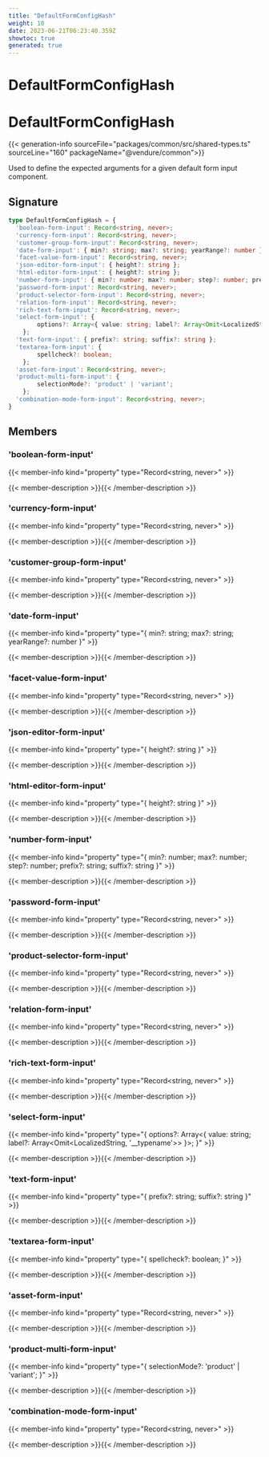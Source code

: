 ```yaml
---
title: "DefaultFormConfigHash"
weight: 10
date: 2023-06-21T06:23:40.359Z
showtoc: true
generated: true
---
```

<!-- This file was generated from the Vendure source. Do not modify. Instead, re-run the "docs:build" script -->

# DefaultFormConfigHash
<div class="symbol">


# DefaultFormConfigHash

{{< generation-info sourceFile="packages/common/src/shared-types.ts" sourceLine="160" packageName="@vendure/common">}}

Used to define the expected arguments for a given default form input component.

## Signature

```TypeScript
type DefaultFormConfigHash = {
  'boolean-form-input': Record<string, never>;
  'currency-form-input': Record<string, never>;
  'customer-group-form-input': Record<string, never>;
  'date-form-input': { min?: string; max?: string; yearRange?: number };
  'facet-value-form-input': Record<string, never>;
  'json-editor-form-input': { height?: string };
  'html-editor-form-input': { height?: string };
  'number-form-input': { min?: number; max?: number; step?: number; prefix?: string; suffix?: string };
  'password-form-input': Record<string, never>;
  'product-selector-form-input': Record<string, never>;
  'relation-form-input': Record<string, never>;
  'rich-text-form-input': Record<string, never>;
  'select-form-input': {
        options?: Array<{ value: string; label?: Array<Omit<LocalizedString, '__typename'>> }>;
    };
  'text-form-input': { prefix?: string; suffix?: string };
  'textarea-form-input': {
        spellcheck?: boolean;
    };
  'asset-form-input': Record<string, never>;
  'product-multi-form-input': {
        selectionMode?: 'product' | 'variant';
    };
  'combination-mode-form-input': Record<string, never>;
}
```
## Members

### 'boolean-form-input'

{{< member-info kind="property" type="Record&#60;string, never&#62;"  >}}

{{< member-description >}}{{< /member-description >}}

### 'currency-form-input'

{{< member-info kind="property" type="Record&#60;string, never&#62;"  >}}

{{< member-description >}}{{< /member-description >}}

### 'customer-group-form-input'

{{< member-info kind="property" type="Record&#60;string, never&#62;"  >}}

{{< member-description >}}{{< /member-description >}}

### 'date-form-input'

{{< member-info kind="property" type="{ min?: string; max?: string; yearRange?: number }"  >}}

{{< member-description >}}{{< /member-description >}}

### 'facet-value-form-input'

{{< member-info kind="property" type="Record&#60;string, never&#62;"  >}}

{{< member-description >}}{{< /member-description >}}

### 'json-editor-form-input'

{{< member-info kind="property" type="{ height?: string }"  >}}

{{< member-description >}}{{< /member-description >}}

### 'html-editor-form-input'

{{< member-info kind="property" type="{ height?: string }"  >}}

{{< member-description >}}{{< /member-description >}}

### 'number-form-input'

{{< member-info kind="property" type="{ min?: number; max?: number; step?: number; prefix?: string; suffix?: string }"  >}}

{{< member-description >}}{{< /member-description >}}

### 'password-form-input'

{{< member-info kind="property" type="Record&#60;string, never&#62;"  >}}

{{< member-description >}}{{< /member-description >}}

### 'product-selector-form-input'

{{< member-info kind="property" type="Record&#60;string, never&#62;"  >}}

{{< member-description >}}{{< /member-description >}}

### 'relation-form-input'

{{< member-info kind="property" type="Record&#60;string, never&#62;"  >}}

{{< member-description >}}{{< /member-description >}}

### 'rich-text-form-input'

{{< member-info kind="property" type="Record&#60;string, never&#62;"  >}}

{{< member-description >}}{{< /member-description >}}

### 'select-form-input'

{{< member-info kind="property" type="{         options?: Array&#60;{ value: string; label?: Array&#60;Omit&#60;LocalizedString, '__typename'&#62;&#62; }&#62;;     }"  >}}

{{< member-description >}}{{< /member-description >}}

### 'text-form-input'

{{< member-info kind="property" type="{ prefix?: string; suffix?: string }"  >}}

{{< member-description >}}{{< /member-description >}}

### 'textarea-form-input'

{{< member-info kind="property" type="{         spellcheck?: boolean;     }"  >}}

{{< member-description >}}{{< /member-description >}}

### 'asset-form-input'

{{< member-info kind="property" type="Record&#60;string, never&#62;"  >}}

{{< member-description >}}{{< /member-description >}}

### 'product-multi-form-input'

{{< member-info kind="property" type="{         selectionMode?: 'product' | 'variant';     }"  >}}

{{< member-description >}}{{< /member-description >}}

### 'combination-mode-form-input'

{{< member-info kind="property" type="Record&#60;string, never&#62;"  >}}

{{< member-description >}}{{< /member-description >}}


</div>
